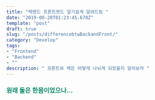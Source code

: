 ```yaml
---
title: "백엔드 프론트엔드 알기쉽게 알려드림 "
date: "2019-08-20T01:23:45.678Z"
template: "post"
draft: true
slug: "/posts/differencebtwBackandFront/"
category: "Develop"
tags:
- "Frontend"
- "Backend"
- ""
description: " 프론트와 백은 어떻게 나뉘게 되었을지 알아보자 "
---
```

<h3 style="color:rgb(9, 136, 104)">원래 둘은 한몸이었으나...</h3></h3>

